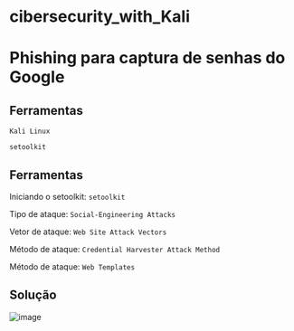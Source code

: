 # cibersecurity_with_Kali

# Phishing para captura de senhas do Google

## Ferramentas

`Kali Linux`

`setoolkit`

## Ferramentas


Iniciando o setoolkit: `setoolkit`

Tipo de ataque: `Social-Engineering Attacks`

Vetor de ataque: `Web Site Attack Vectors`

Método de ataque: `Credential Harvester Attack Method` 

Método de ataque: `Web Templates`



## Solução
![image](https://github.com/user-attachments/assets/a9fe93d0-1f66-490b-a0d8-344d1f0539d7)
